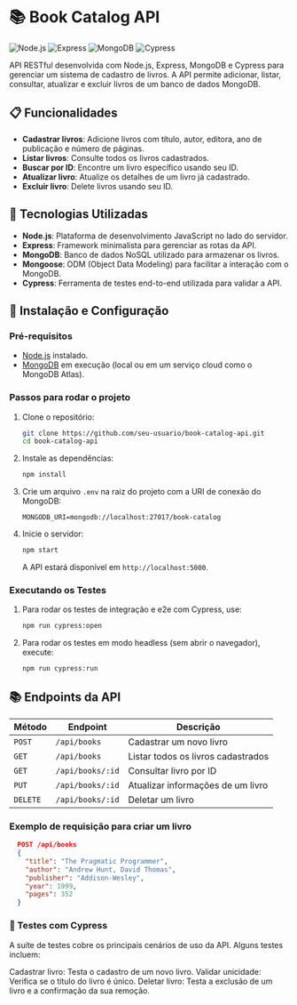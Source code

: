 # 📚 Book Catalog API

![Node.js](https://img.shields.io/badge/Node.js-339933?style=for-the-badge&logo=nodedotjs&logoColor=white)
![Express](https://img.shields.io/badge/Express.js-404D59?style=for-the-badge)
![MongoDB](https://img.shields.io/badge/MongoDB-4EA94B?style=for-the-badge&logo=mongodb&logoColor=white)
![Cypress](https://img.shields.io/badge/Cypress-17202C?style=for-the-badge&logo=cypress&logoColor=white)

API RESTful desenvolvida com Node.js, Express, MongoDB e Cypress para gerenciar um sistema de cadastro de livros. A API permite adicionar, listar, consultar, atualizar e excluir livros de um banco de dados MongoDB.

## 📋 Funcionalidades

- **Cadastrar livros**: Adicione livros com título, autor, editora, ano de publicação e número de páginas.
- **Listar livros**: Consulte todos os livros cadastrados.
- **Buscar por ID**: Encontre um livro específico usando seu ID.
- **Atualizar livro**: Atualize os detalhes de um livro já cadastrado.
- **Excluir livro**: Delete livros usando seu ID.

## 🚀 Tecnologias Utilizadas

- **Node.js**: Plataforma de desenvolvimento JavaScript no lado do servidor.
- **Express**: Framework minimalista para gerenciar as rotas da API.
- **MongoDB**: Banco de dados NoSQL utilizado para armazenar os livros.
- **Mongoose**: ODM (Object Data Modeling) para facilitar a interação com o MongoDB.
- **Cypress**: Ferramenta de testes end-to-end utilizada para validar a API.

## 🔧 Instalação e Configuração

### Pré-requisitos

- [Node.js](https://nodejs.org/) instalado.
- [MongoDB](https://www.mongodb.com/) em execução (local ou em um serviço cloud como o MongoDB Atlas).

### Passos para rodar o projeto

1. Clone o repositório:

    ```bash
    git clone https://github.com/seu-usuario/book-catalog-api.git
    cd book-catalog-api
    ```

2. Instale as dependências:

    ```bash
    npm install
    ```

3. Crie um arquivo `.env` na raiz do projeto com a URI de conexão do MongoDB:

    ```env
    MONGODB_URI=mongodb://localhost:27017/book-catalog
    ```

4. Inicie o servidor:

    ```bash
    npm start
    ```

    A API estará disponível em `http://localhost:5000`.

### Executando os Testes

1. Para rodar os testes de integração e e2e com Cypress, use:

    ```bash
    npm run cypress:open
    ```

2. Para rodar os testes em modo headless (sem abrir o navegador), execute:

    ```bash
    npm run cypress:run
    ```

## 📚 Endpoints da API

| Método | Endpoint              | Descrição                          |
|--------|-----------------------|------------------------------------|
| `POST` | `/api/books`           | Cadastrar um novo livro            |
| `GET`  | `/api/books`           | Listar todos os livros cadastrados |
| `GET`  | `/api/books/:id`       | Consultar livro por ID             |
| `PUT`  | `/api/books/:id`       | Atualizar informações de um livro  |
| `DELETE`| `/api/books/:id`      | Deletar um livro                   |

### Exemplo de requisição para criar um livro

```json
  POST /api/books
  {
    "title": "The Pragmatic Programmer",
    "author": "Andrew Hunt, David Thomas",
    "publisher": "Addison-Wesley",
    "year": 1999,
    "pages": 352
  }
```

### 🧪 Testes com Cypress
A suíte de testes cobre os principais cenários de uso da API. Alguns testes incluem:

Cadastrar livro: Testa o cadastro de um novo livro.
Validar unicidade: Verifica se o título do livro é único.
Deletar livro: Testa a exclusão de um livro e a confirmação da sua remoção.



